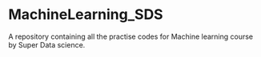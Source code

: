 # MachineLearning_SDS
A repository containing all the practise codes for Machine learning course by Super Data science.
